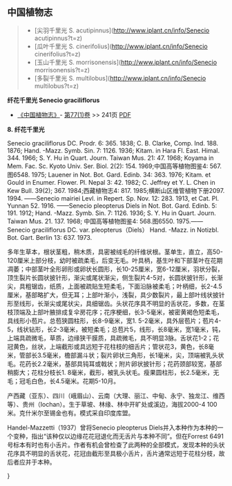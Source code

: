 

## 中国植物志

> * [尖羽千里光  S.  acutipinnus](http://www.iplant.cn/info/Senecio acutipinnus?t=z)
> * [瓜叶千里光  S.  cinerifolius](http://www.iplant.cn/info/Senecio cinerifolius?t=z)
> * [玉山千里光  S.  morrisonensis](http://www.iplant.cn/info/Senecio morrisonensis?t=z)
> * [多裂千里光  S.  multilobus](http://www.iplant.cn/info/Senecio multilobus?t=z)

**纤花千里光 Senecio graciliflorus**

* [《中国植物志》](http://www.iplant.cn/frps)- [第77(1)卷](http://www.iplant.cn/frps/vol/77(1)) >> 241页 [PDF](http://www.iplant.cn/frps/pdf/77(1)/241a.PDF)

**8. 纤花千里光**

Senecio graciliflorus DC. Prodr. 6: 365. 1838; C. B. Clarke, Comp. Ind. 188. 1876; Hand. -Mazz. Symb. Sin. 7: 1126. 1936; Kitam. in Hara Fl. East. Himal. 344. 1966; S. Y. Hu in Quart. Journ. Taiwan Mus. 21: 47. 1968; Koyama in Mem. Fac. Sc. Kyoto Univ. Ser. Biol. 2(2): 154. 1969;中国高等植物图鉴4: 567. 图6548. 1975; Lauener in Not. Bot. Gard. Edinb. 34: 363. 1976; Kitam. et Gould in Enumer. Flower. Pl. Nepal 3: 42. 1982; C. Jeffrey et Y. L. Chen in Kew Bull. 39(2); 367. 1984;西藏植物志4: 817. 1985;横断山区维管植物下册2097. 1994. ——Senecio mairiei Levl. in Repert. Sp. Nov. 12: 283. 1913, et Cat. Pl. Yunnan 52. 1916. ——Senecio pleopterus Diels in Not. Bot. Gard. Edinb. 5: 191. 1912; Hand. -Mazz. Symb. Sin. 7: 1126. 1936; S. Y. Hu in Quart. Journ. Taiwan Mus. 21. 137. 1968; 中国高等植物图鉴4: 568.图6550. 1975.——Senecio graciliflorus DC. var. pleopterus（Diels） Hand. -Mazz. in Notizbl. Bot. Gart. Berlin 13: 637. 1973.

多年生草本，根状茎粗，稍木质，具密被绒毛的纤维状根。茎单生，直立，高50-120厘米上部分枝，幼时被疏柔毛，后变无毛。叶具柄，基生叶和下部茎叶在花期凋萎；中部茎叶全形卵形或卵状长圆形，长10-25厘米，宽6-12厘米，羽状分裂，顶生裂片长圆状披针形，渐尖或尾状渐尖，侧生裂片4-5对，长圆状披针形，长渐尖，具粗锯齿，纸质，上面被疏贴生短柔毛，下面沿脉被柔毛；叶柄细，长2-4.5厘米，基部略扩大，但无耳；上部叶渐小，浅裂，具少数裂片，最上部叶线状披针形至线形，长渐尖或尾状尖，具细锯齿。头状花序具不明显的舌状花，多数，在茎枝顶端及上部叶腋排成复伞房花序；花序梗细，长3-5毫米，被密黄褐色短柔毛，具线形小苞片。总苞狭圆柱形，长8-9毫米，宽1. 5-2毫米，具外层苞片；苞片4-5，线状钻形，长2-3毫米，被短柔毛；总苞片5，线形，长8毫米，宽1毫米，钝，上端具疏微毛，草质，边缘狭干膜质，具疏微毛，具不明显3脉。舌状花1-2；花冠黄色，丝状，上端截形或具远短于花柱枝的细舌片；管状花3，黄色，长8毫米，管部长3.5毫米，檐部漏斗状；裂片卵状三角形，长1毫米，尖，顶端被乳头状毛。花药长2.2毫米，基部具钝耳或戟状；附片卵状披针形；花药颈部较宽，基部稍膨大；花柱分枝长1. 8毫米，截形，被乳头状毛。瘦果圆柱形，长2.5毫米，无毛；冠毛白色，长4.5毫米。花期5-10月。

产西藏（亚东）、四川（峨眉山）、云南（大理、丽江、中甸、永宁、独龙江、维西等）、贵州（Iochan）。生于草坡、林缘、林中开旷处或溪边，海拔2000-4 100米。克什米尔至锡金也有。模式采自印度库盟。

Handel-Mazzetti（1937）曾将Senecio pleopterus Diels并入本种作为本种的一个变种，指出“该种仅以边缘花花冠退化而无舌片与本种不同”。但在Forrest 6491号标本有时也有小舌片。作者有机会曾检查了此两种的全部模式，发现本种的头状花序具不明显的舌状花，花冠由截形至具极小舌片，舌片通常远短于花柱分枝，故后者应并于本种。

}